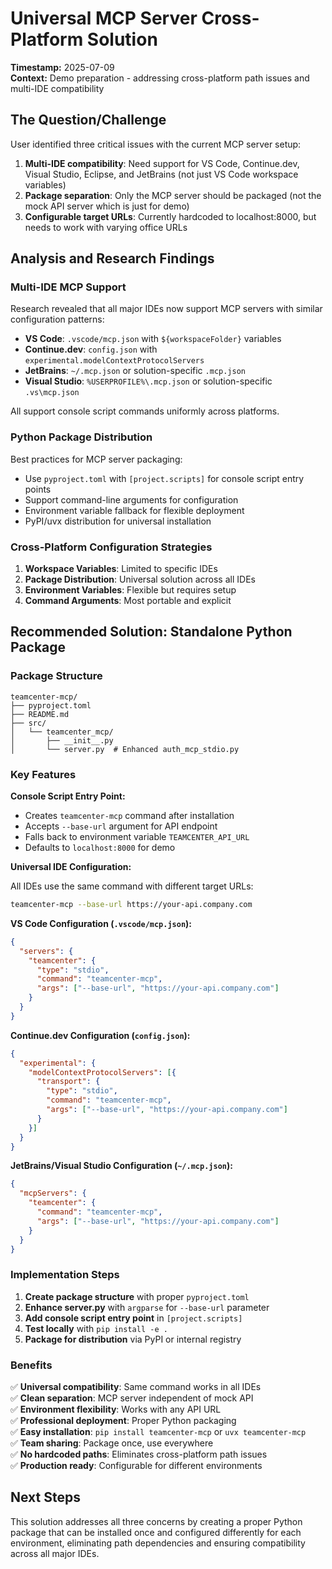 # Universal MCP Server Cross-Platform Solution

**Timestamp:** 2025-07-09  
**Context:** Demo preparation - addressing cross-platform path issues and multi-IDE compatibility

## The Question/Challenge

User identified three critical issues with the current MCP server setup:

1. **Multi-IDE compatibility**: Need support for VS Code, Continue.dev, Visual Studio, Eclipse, and JetBrains (not just VS Code workspace variables)
2. **Package separation**: Only the MCP server should be packaged (not the mock API server which is just for demo)
3. **Configurable target URLs**: Currently hardcoded to localhost:8000, but needs to work with varying office URLs

## Analysis and Research Findings

### Multi-IDE MCP Support

Research revealed that all major IDEs now support MCP servers with similar configuration patterns:

- **VS Code**: `.vscode/mcp.json` with `${workspaceFolder}` variables
- **Continue.dev**: `config.json` with `experimental.modelContextProtocolServers`
- **JetBrains**: `~/.mcp.json` or solution-specific `.mcp.json`
- **Visual Studio**: `%USERPROFILE%\.mcp.json` or solution-specific `.vs\mcp.json`

All support console script commands uniformly across platforms.

### Python Package Distribution

Best practices for MCP server packaging:

- Use `pyproject.toml` with `[project.scripts]` for console script entry points
- Support command-line arguments for configuration
- Environment variable fallback for flexible deployment
- PyPI/uvx distribution for universal installation

### Cross-Platform Configuration Strategies

1. **Workspace Variables**: Limited to specific IDEs
2. **Package Distribution**: Universal solution across all IDEs
3. **Environment Variables**: Flexible but requires setup
4. **Command Arguments**: Most portable and explicit

## Recommended Solution: Standalone Python Package

### Package Structure
```
teamcenter-mcp/
├── pyproject.toml
├── README.md
├── src/
│   └── teamcenter_mcp/
│       ├── __init__.py
│       └── server.py  # Enhanced auth_mcp_stdio.py
```

### Key Features

**Console Script Entry Point:**
- Creates `teamcenter-mcp` command after installation
- Accepts `--base-url` argument for API endpoint
- Falls back to environment variable `TEAMCENTER_API_URL`
- Defaults to `localhost:8000` for demo

**Universal IDE Configuration:**

All IDEs use the same command with different target URLs:

```bash
teamcenter-mcp --base-url https://your-api.company.com
```

**VS Code Configuration (`.vscode/mcp.json`):**
```json
{
  "servers": {
    "teamcenter": {
      "type": "stdio",
      "command": "teamcenter-mcp",
      "args": ["--base-url", "https://your-api.company.com"]
    }
  }
}
```

**Continue.dev Configuration (`config.json`):**
```json
{
  "experimental": {
    "modelContextProtocolServers": [{
      "transport": {
        "type": "stdio",
        "command": "teamcenter-mcp",
        "args": ["--base-url", "https://your-api.company.com"]
      }
    }]
  }
}
```

**JetBrains/Visual Studio Configuration (`~/.mcp.json`):**
```json
{
  "mcpServers": {
    "teamcenter": {
      "command": "teamcenter-mcp",
      "args": ["--base-url", "https://your-api.company.com"]
    }
  }
}
```

### Implementation Steps

1. **Create package structure** with proper `pyproject.toml`
2. **Enhance server.py** with `argparse` for `--base-url` parameter
3. **Add console script entry point** in `[project.scripts]`
4. **Test locally** with `pip install -e .`
5. **Package for distribution** via PyPI or internal registry

### Benefits

✅ **Universal compatibility**: Same command works in all IDEs  
✅ **Clean separation**: MCP server independent of mock API  
✅ **Environment flexibility**: Works with any API URL  
✅ **Professional deployment**: Proper Python packaging  
✅ **Easy installation**: `pip install teamcenter-mcp` or `uvx teamcenter-mcp`  
✅ **Team sharing**: Package once, use everywhere  
✅ **No hardcoded paths**: Eliminates cross-platform path issues  
✅ **Production ready**: Configurable for different environments

## Next Steps

This solution addresses all three concerns by creating a proper Python package that can be installed once and configured differently for each environment, eliminating path dependencies and ensuring compatibility across all major IDEs.